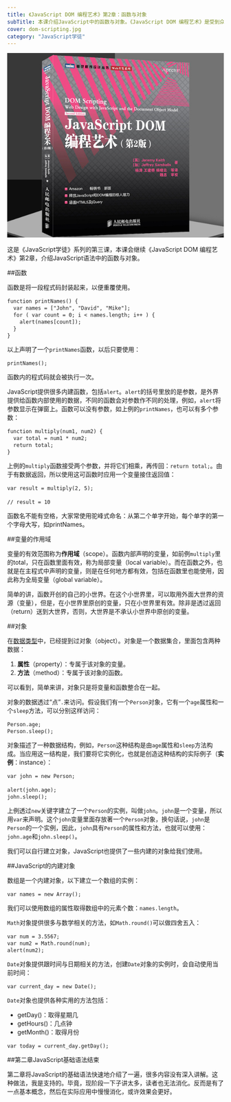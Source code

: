 ```yaml
---
title: 《JavaScript DOM 编程艺术》第2章：函数与对象
subTitle: 本课介绍JavaScript中的函数与对象。《JavaScript DOM 编程艺术》是受到众人推崇的JavaScript入门书籍。《JavaScript学徒》系列将以此书为教材来制作JavaScript学习影片。
cover: dom-scripting.jpg
category: "JavaScript学徒"
---
```


![JavaScript DOM 编程艺术](dom-scripting.jpg)

这是《JavaScript学徒》系列的第三课，本课会继续《JavaScript DOM 编程艺术》第2章，介绍JavaScript语法中的函数与对象。

##函数

函数是将一段程式码封装起来，以便重覆使用。

```
function printNames() {
  var names = ["John", "David", "Mike"];
  for ( var count = 0; i < names.length; i++ ) {
    alert(names[count]);
  }
}
```
以上声明了一个`printNames`函数，以后只要使用：

```
printNames();
```

函数内的程式码就会被执行一次。

JavaScript提供很多内建函数，包括`alert`。`alert`的括号里放的是参数，是外界提供给函数内部使用的数据，不同的函数会对参数作不同的处理，例如，`alert`将参数显示在弹窗上。函数可以没有参数，如上例的`printNames`，也可以有多个参数：

```
function multiply(num1, num2) {
  var total = num1 * num2;
  return total;
}
```

上例的`multiply`函数接受两个参数，并将它们相乘，再传回：`return total;`。由于有数据返回，所以使用这可函数时应用一个变量接住返回值：

```
var result = multiply(2, 5);

// result = 10
```

函数名不能有空格，大家常使用驼峰式命名：从第二个单字开始，每个单字的第一个字母大写，如printNames。

##变量的作用域

变量的有效范围称为**作用域**（scope）。函数内部声明的变量，如前例`multiply`里的total，只在函数里面有效，称为局部变量（local variable）。而在函数之外，也就是在主程式中声明的变量，则是在任何地方都有效，包括在函数里也能使用，因此称为全局变量（global variable）。

简单的讲，函数开创的自己的小世界。在这个小世界里，可以取用外面大世界的资源（变量），但是，在小世界里原创的变量，只在小世界里有效。除非是透过返回（return）送到大世界，否则，大世界是不承认小世界中原创的变量。

##对象

在[数据类型](/javascript-dom-data-type)中，已经提到过对象（object）。对象是一个数据集合，里面包含两种数据：

1. **属性**（property）：专属于该对象的变量。
2. **方法**（method）：专属于该对象的函数。

可以看到，简单来讲，对象只是将变量和函数整合在一起。

对象的数据透过“点”`.`来访问。假设我们有一个`Person`对象，它有一个`age`属性和一个`sleep`方法，可以分别这样访问：

```
Person.age;
Person.sleep();
```

对象描述了一种数据结构，例如，`Person`这种结构是由`age`属性和`sleep`方法构成。当应用这一结构是，我们要将它实例化，也就是创造这种结构的实际例子（**实例**：instance）：

```
var john = new Person;

alert(john.age);
john.sleep();
```

上例透过`new`关键字建立了一个`Person`的实例，叫做`john`。`john`是一个变量，所以用`var`来声明。这个`john`变量里面存放著一个`Person`对象，换句话说，`john`是`Person`的一个实例，因此，`john`具有`Person`的属性和方法，也就可以使用：`john.age`和`john.sleep()`。

我们可以自行建立对象，JavaScript也提供了一些内建的对象给我们使用。

##JavaScript的内建对象

数组是一个内建对象，以下建立一个数组的实例：

```
var names = new Array();
```

我们可以使用数组的属性取得数组中的元素个数：`names.length`。

`Math`对象提供很多与数学相关的方法，如`Math.round()`可以做四舍五入：

```
var num = 3.5567;
var num2 = Math.round(num);
alert(num2);
```

`Date`对象提供跟时间与日期相关的方法，创建`Date`对象的实例时，会自动使用当前时间：

```
var current_day = new Date();
```

`Date`对象也提供各种实用的方法包括：

* getDay()：取得星期几
* getHours()：几点钟
* getMonth()：取得月份

```
var today = current_day.getDay();
```

##第二章JavaScript基础语法结束

第二章将JavaScript的基础语法快速地介绍了一遍，很多内容没有深入讲解。这种做法，我是支持的。毕竟，现阶段一下子讲太多，读者也无法消化。反而是有了一点基本概念，然后在实际应用中慢慢消化，或许效果会更好。